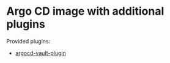 # Argo CD image with additional plugins

Provided plugins:
* [argocd-vault-plugin](https://github.com/argoproj-labs/argocd-vault-plugin)

